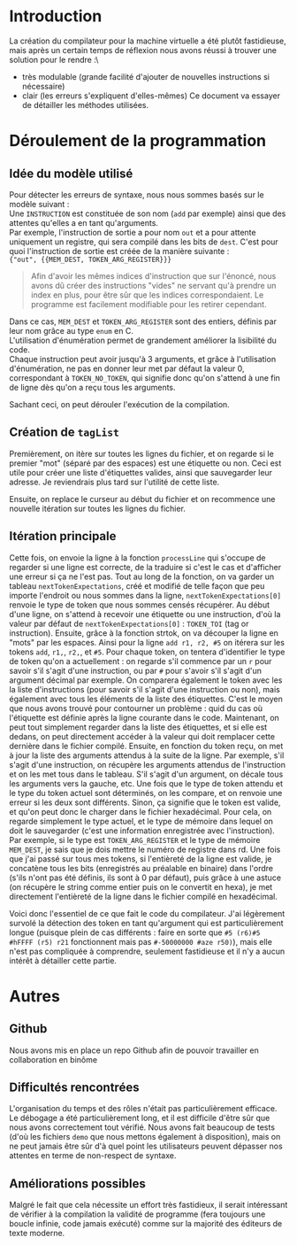 # Introduction

La création du compilateur pour la machine virtuelle a été plutôt fastidieuse, mais après un certain temps de réflexion nous avons réussi à trouver une solution pour le rendre :\
- très modulable (grande facilité d'ajouter de nouvelles instructions si nécessaire)
- clair (les erreurs s'expliquent d'elles-mêmes)
Ce document va essayer de détailler les méthodes utilisées.

# Déroulement de la programmation
## Idée du modèle utilisé

Pour détecter les erreurs de syntaxe, nous nous sommes basés sur le modèle suivant :\
Une ``INSTRUCTION`` est constituée de son nom (`add` par exemple) ainsi que des attentes qu'elles a en tant qu'arguments.\
Par exemple, l'instruction de sortie a pour nom `out` et a pour attente uniquement un registre, qui sera compilé dans les bits de `dest`.
C'est pour quoi l'instruction de sortie est créée de la manière suivante : \
`{"out", {{MEM_DEST, TOKEN_ARG_REGISTER}}}`
> Afin d'avoir les mêmes indices d'instruction que sur l'énoncé, nous avons dû créer des instructions "vides" ne servant qu'à prendre un index en plus, pour être sûr que les indices correspondaient.
> Le programme est facilement modifiable pour les retirer cependant.


Dans ce cas, `MEM_DEST` et `TOKEN_ARG_REGISTER` sont des entiers, définis par leur nom grâce au type `enum` en C.\
L'utilisation d'énumération permet de grandement améliorer la lisibilité du code.\
Chaque instruction peut avoir jusqu'à 3 arguments, et grâce à l'utilisation d'énumération, ne pas en donner leur met par défaut la valeur 0, correspondant à `TOKEN_NO_TOKEN`, qui signifie donc qu'on s'attend à une fin de ligne dès qu'on a reçu tous les arguments.

Sachant ceci, on peut dérouler l'exécution de la compilation.

## Création de `tagList`

Premièrement, on itère sur toutes les lignes du fichier, et on regarde si le premier "mot" (séparé par des espaces) est une étiquette ou non.
Ceci est utile pour créer une liste d'étiquettes valides, ainsi que sauvegarder leur adresse. Je reviendrais plus tard sur l'utilité de cette liste.

Ensuite, on replace le curseur au début du fichier et on recommence une nouvelle itération sur toutes les lignes du fichier.

## Itération principale

Cette fois, on envoie la ligne à la fonction `processLine` qui s'occupe de regarder si une ligne est correcte, de la traduire si c'est le cas et d'afficher une erreur si ça ne l'est pas.
Tout au long de la fonction, on va garder un tableau `nextTokenExpectations`, créé et modifié de telle façon que peu importe l'endroit ou nous sommes dans la ligne, `nextTokenExpectations[0]` renvoie le type de token que nous sommes censés récupérer.
Au début d'une ligne, on s'attend à recevoir une étiquette ou une instruction, d'où la valeur par défaut de  `nextTokenExpectations[0]` : `TOKEN_TOI` (tag or instruction).
Ensuite, grâce à la fonction strtok, on va découper la ligne en "mots" par les espaces.
Ainsi pour la ligne `add r1, r2, #5` on itérera sur les tokens `add`, `r1,`, `r2,`, et `#5`.
Pour chaque token, on tentera d'identifier le type de token qu'on a actuellement : on regarde s'il commence par un `r` pour savoir s'il s'agit d'une instruction, ou par  `#` pour s'avoir s'il s'agit d'un argument décimal par exemple. On comparera également le token avec les la liste d'instructions (pour savoir s'il s'agit d'une instruction ou non), mais également avec tous les éléments de la liste des étiquettes.
C'est le moyen que nous avons trouvé pour contourner un problème : quid du cas où l'étiquette est définie après la ligne courante dans le code. Maintenant, on peut tout simplement regarder dans la liste des étiquettes, et si elle est dedans, on peut directement accéder à la valeur qui doit remplacer cette dernière dans le fichier compilé.
Ensuite, en fonction du token reçu, on met à jour la liste des arguments attendus à la suite de la ligne.
Par exemple, s'il s'agit d'une instruction, on récupère les arguments attendus de l'instruction et on les met tous dans le tableau.
S'il s'agit d'un argument, on décale tous les arguments vers la gauche, etc.
Une fois que le type de token attendu et le type du token actuel sont déterminés, on les compare, et on renvoie une erreur si les deux sont différents. Sinon, ça signifie que le token est valide, et qu'on peut donc le charger dans le fichier hexadécimal.
Pour cela, on regarde simplement le type actuel, et le type de mémoire dans lequel on doit le sauvegarder (c'est une information enregistrée avec l'instruction).
Par exemple, si le type est `TOKEN_ARG_REGISTER` et le type de mémoire `MEM_DEST`, je sais que je dois mettre le numéro de registre dans rd.
Une fois que j'ai passé sur tous mes tokens, si l'entièreté de la ligne est valide, je concatène tous les bits (enregistrés au préalable en binaire) dans l'ordre (s'ils n'ont pas été définis, ils sont à 0 par défaut), puis grâce à une astuce (on récupère le string comme entier puis on le convertit en hexa), je met directement l'entièreté de la ligne dans le fichier compilé en hexadécimal. 

Voici donc l'essentiel de ce que fait le code du compilateur. J'ai légèrement survolé la détection des token en tant qu'argument qui est particulièrement longue (puisque plein de cas différents : faire en sorte que `#5 (r6)#5 #hFFFF (r5) r21` fonctionnent mais pas `#-50000000 #aze r50)`), mais elle n'est pas compliquée à comprendre, seulement fastidieuse et il n'y a aucun intérêt à détailler cette partie.

# Autres

## Github
Nous avons mis en place un repo Github afin de pouvoir travailler en collaboration en binôme

## Difficultés rencontrées
L'organisation du temps et des rôles n'était pas particulièrement efficace.
Le débogage a été particulièrement long, et il est difficile d'être sûr que nous avons correctement tout vérifié.
Nous avons fait beaucoup de tests (d'où les fichiers `demo` que nous mettons également à disposition), mais on ne peut jamais être sûr d'à quel point les utilisateurs peuvent dépasser nos attentes en terme de non-respect de syntaxe. 

## Améliorations possibles
Malgré le fait que cela nécessite un effort très fastidieux, il serait intéressant de vérifier à la compilation la validité de programme (fera toujours une boucle infinie, code jamais exécuté) comme sur la majorité des éditeurs de texte moderne.
